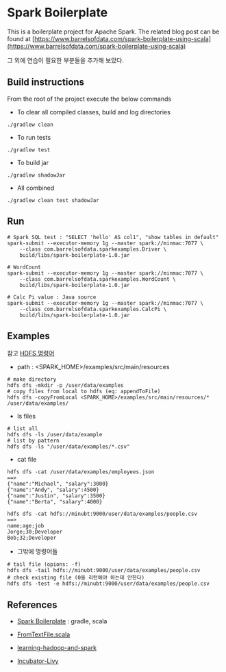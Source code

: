 # Spark Boilerplate
This is a boilerplate project for Apache Spark. The related blog post can be found at [https://www.barrelsofdata.com/spark-boilerplate-using-scala](https://www.barrelsofdata.com/spark-boilerplate-using-scala)

그 외에 연습이 필요한 부분들을 추가해 보았다.

## Build instructions
From the root of the project execute the below commands
- To clear all compiled classes, build and log directories
```shell script
./gradlew clean
```
- To run tests
```shell script
./gradlew test
```
- To build jar
```shell script
./gradlew shadowJar
```
- All combined
```shell script
./gradlew clean test shadowJar
```

## Run
```shell script
# Spark SQL test : "SELECT 'hello' AS col1", "show tables in default"
spark-submit --executor-memory 1g --master spark://minmac:7077 \
    --class com.barrelsofdata.sparkexamples.Driver \
    build/libs/spark-boilerplate-1.0.jar

# WordCount
spark-submit --executor-memory 1g --master spark://minmac:7077 \
    --class com.barrelsofdata.sparkexamples.WordCount \
    build/libs/spark-boilerplate-1.0.jar

# Calc Pi value : Java source 
spark-submit --executor-memory 1g --master spark://minmac:7077 \
    --class com.barrelsofdata.sparkexamples.CalcPi \
    build/libs/spark-boilerplate-1.0.jar
```

## Examples

참고 [HDFS 명령어](https://blog.voidmainvoid.net/175)

- path : <SPARK_HOME>/examples/src/main/resources
```shell script
# make directory
hdfs dfs -mkdir -p /user/data/examples
# copy files from local to hdfs (eq: appendToFile)
hdfs dfs -copyFromLocal <SPARK_HOME>/examples/src/main/resources/* /user/data/examples/
```
- ls files
```shell script
# list all
hdfs dfs -ls /user/data/example
# list by pattern
hdfs dfs -ls "/user/data/examples/*.csv"
```
- cat file
```shell script
hdfs dfs -cat /user/data/examples/employees.json
==>
{"name":"Michael", "salary":3000}
{"name":"Andy", "salary":4500}
{"name":"Justin", "salary":3500}
{"name":"Berta", "salary":4000}

hdfs dfs -cat hdfs://minubt:9000/user/data/examples/people.csv
==>
name;age;job
Jorge;30;Developer
Bob;32;Developer
```
- 그밖에 명령어들
```shell script
# tail file (opions: -f)
hdfs dfs -tail hdfs://minubt:9000/user/data/examples/people.csv
# check existing file (0을 리턴해야 하는데 안한다)
hdfs dfs -test -e hdfs://minubt:9000/user/data/examples/people.csv
```

## References

- [Spark Boilerplate](https://github.com/barrelsofdata/spark-boilerplate) : gradle, scala
- [FromTextFile.scala](https://github.com/spark-examples/spark-scala-examples/blob/master/src/main/scala/com/sparkbyexamples/spark/dataframe/FromTextFile.scala)
- [learning-hadoop-and-spark](https://github.com/lynnlangit/learning-hadoop-and-spark)

- [Incubator-Livy](https://github.com/apache/incubator-livy)
